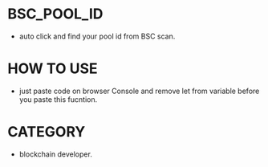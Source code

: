 # BSC_POOL_ID

- auto click and find your pool id from BSC scan.

# HOW TO USE

- just paste code on browser Console and remove let from variable before you paste this fucntion.

# CATEGORY
- blockchain developer.
